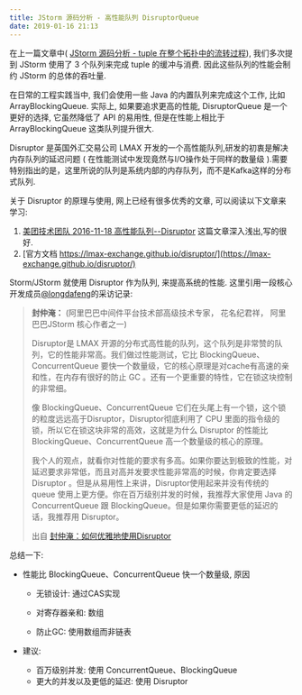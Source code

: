 ```yaml
---
title: JStorm 源码分析 - 高性能队列 DisruptorQueue
date: 2019-01-16 21:13
---
```


在上一篇文章中( [JStorm 源码分析 - tuple 在整个拓扑中的流转过程](lean-jstorm-source-code-01)), 我们多次提到 JStorm 使用了 3 个队列来完成 tuple 的缓冲与消费. 因此这些队列的性能会制约 JStorm 的总体的吞吐量. 


在日常的工程实践当中, 我们会使用一些 Java 的内置队列来完成这个工作, 比如 ArrayBlockingQueue. 实际上, 如果要追求更高的性能, DisruptorQueue 是一个更好的选择, 它虽然降低了 API 的易用性, 但是在性能上相比于 ArrayBlockingQueue 这类队列提升很大.

Disruptor 是英国外汇交易公司 LMAX 开发的一个高性能队列,研发的初衷是解决内存队列的延迟问题 ( 在性能测试中发现竟然与I/O操作处于同样的数量级 ).需要特别指出的是，这里所说的队列是系统内部的内存队列，而不是Kafka这样的分布式队列.

关于 Disruptor 的原理与使用, 网上已经有很多优秀的文章, 可以阅读以下文章来学习:

1. [美团技术团队 2016-11-18 高性能队列--Disruptor](https://tech.meituan.com/disruptor.html)  这篇文章深入浅出,写的很好.
2. [官方文档 https://lmax-exchange.github.io/disruptor/](https://lmax-exchange.github.io/disruptor/)


Storm/JStorm 就使用 Disruptor 作为队列, 来提高系统的性能. 这里引用一段核心开发成员[@longdafeng](https://github.com/longdafeng)的采访记录:

> **封仲淹：**  (阿里巴巴中间件平台技术部高级技术专家， 花名纪君祥， 阿里巴巴JStorm 核心作者之一)
>
> Disruptor是 LMAX 开源的分布式高性能的队列，这个队列是非常赞的队列，它的性能非常高。我们做过性能测试，它比 BlockingQueue、ConcurrentQueue 要快一个数量级，它的核心原理是对cache有高速的亲和性，在内存有很好的防止 GC 。还有一个更重要的特性，它在锁这块控制的非常细。
>
> 像 BlockingQueue、ConcurrentQueue 它们在头尾上有一个锁，这个锁的粒度远远高于Disruptor，Disruptor彻底利用了 CPU 里面的指令级的锁，所以它在锁这块非常的高效，这就是为什么 Disruptor 的性能比 BlockingQueue、ConcurrentQueue 高一个数量级的核心的原理。
>
> 我个人的观点，就看你对性能的要求有多高。如果你要达到极致的性能，对延迟要求非常低，而且对高并发要求性能非常高的时候，你肯定要选择 Disruptor 。但是从易用性上来讲，Disruptor使用起来并没有传统的 queue 使用上更方便。你在百万级别并发的时候，我推荐大家使用 Java 的 ConcurrentQueue 跟 BlockingQueue。但是如果你需要更低的延迟的话，我推荐用 Disruptor。
>
> 出自 [封仲淹：如何优雅地使用Disruptor](http://www.qingpingshan.com/rjbc/qt/106547.html)

总结一下:

- 性能比 BlockingQueue、ConcurrentQueue 快一个数量级, 原因

  - 无锁设计: 通过CAS实现

  - 对寄存器亲和: 数组

  - 防止GC: 使用数组而非链表
- 建议:
  - 百万级别并发: 使用 ConcurrentQueue、BlockingQueue
  - 更大的并发以及更低的延迟: 使用 Disruptor